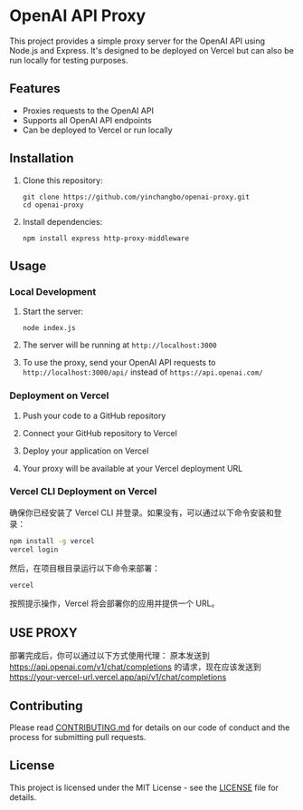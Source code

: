 # OpenAI API Proxy

This project provides a simple proxy server for the OpenAI API using Node.js and Express. It's designed to be deployed on Vercel but can also be run locally for testing purposes.

## Features

- Proxies requests to the OpenAI API
- Supports all OpenAI API endpoints
- Can be deployed to Vercel or run locally

## Installation

1. Clone this repository:
   ```
   git clone https://github.com/yinchangbo/openai-proxy.git
   cd openai-proxy
   ```

2. Install dependencies:
   ```
   npm install express http-proxy-middleware
   ```

## Usage

### Local Development

1. Start the server:
   ```
   node index.js
   ```

2. The server will be running at `http://localhost:3000`

3. To use the proxy, send your OpenAI API requests to `http://localhost:3000/api/` instead of `https://api.openai.com/`

### Deployment on Vercel

1. Push your code to a GitHub repository

2. Connect your GitHub repository to Vercel

3. Deploy your application on Vercel

4. Your proxy will be available at your Vercel deployment URL

### Vercel CLI Deployment on Vercel
确保你已经安装了 Vercel CLI 并登录。如果没有，可以通过以下命令安装和登录：
```BASH
npm install -g vercel
vercel login
```
然后，在项目根目录运行以下命令来部署：
```BASH
vercel
```
按照提示操作，Vercel 将会部署你的应用并提供一个 URL。

## USE PROXY
部署完成后，你可以通过以下方式使用代理：
原本发送到 https://api.openai.com/v1/chat/completions 的请求，现在应该发送到 https://your-vercel-url.vercel.app/api/v1/chat/completions


## Contributing

Please read [CONTRIBUTING.md](CONTRIBUTING.md) for details on our code of conduct and the process for submitting pull requests.

## License

This project is licensed under the MIT License - see the [LICENSE](LICENSE) file for details.